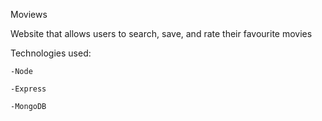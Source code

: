 Moviews

Website that allows users to search, save, and rate their favourite movies

Technologies used:

    -Node

    -Express

    -MongoDB
